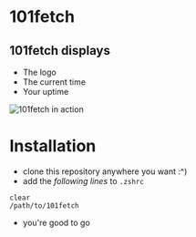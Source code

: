 # 101fetch

## 101fetch displays 

* The logo
* The current time
* Your uptime


![101fetch in action](https://github.com/salaaad2/101fetch/blob/master/101fetch.png)

# Installation
* clone this repository anywhere you want :^)
* add the *following lines* to `.zshrc`
```
clear
/path/to/101fetch
```
* you're good to go 
